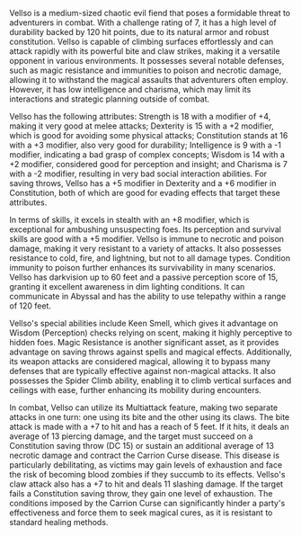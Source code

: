 Vellso is a medium-sized chaotic evil fiend that poses a formidable threat to adventurers in combat. With a challenge rating of 7, it has a high level of durability backed by 120 hit points, due to its natural armor and robust constitution. Vellso is capable of climbing surfaces effortlessly and can attack rapidly with its powerful bite and claw strikes, making it a versatile opponent in various environments. It possesses several notable defenses, such as magic resistance and immunities to poison and necrotic damage, allowing it to withstand the magical assaults that adventurers often employ. However, it has low intelligence and charisma, which may limit its interactions and strategic planning outside of combat. 

Vellso has the following attributes: Strength is 18 with a modifier of +4, making it very good at melee attacks; Dexterity is 15 with a +2 modifier, which is good for avoiding some physical attacks; Constitution stands at 16 with a +3 modifier, also very good for durability; Intelligence is 9 with a -1 modifier, indicating a bad grasp of complex concepts; Wisdom is 14 with a +2 modifier, considered good for perception and insight; and Charisma is 7 with a -2 modifier, resulting in very bad social interaction abilities. For saving throws, Vellso has a +5 modifier in Dexterity and a +6 modifier in Constitution, both of which are good for evading effects that target these attributes. 

In terms of skills, it excels in stealth with an +8 modifier, which is exceptional for ambushing unsuspecting foes. Its perception and survival skills are good with a +5 modifier. Vellso is immune to necrotic and poison damage, making it very resistant to a variety of attacks. It also possesses resistance to cold, fire, and lightning, but not to all damage types. Condition immunity to poison further enhances its survivability in many scenarios. Vellso has darkvision up to 60 feet and a passive perception score of 15, granting it excellent awareness in dim lighting conditions. It can communicate in Abyssal and has the ability to use telepathy within a range of 120 feet.

Vellso's special abilities include Keen Smell, which gives it advantage on Wisdom (Perception) checks relying on scent, making it highly perceptive to hidden foes. Magic Resistance is another significant asset, as it provides advantage on saving throws against spells and magical effects. Additionally, its weapon attacks are considered magical, allowing it to bypass many defenses that are typically effective against non-magical attacks. It also possesses the Spider Climb ability, enabling it to climb vertical surfaces and ceilings with ease, further enhancing its mobility during encounters.

In combat, Vellso can utilize its Multiattack feature, making two separate attacks in one turn: one using its bite and the other using its claws. The bite attack is made with a +7 to hit and has a reach of 5 feet. If it hits, it deals an average of 13 piercing damage, and the target must succeed on a Constitution saving throw (DC 15) or sustain an additional average of 13 necrotic damage and contract the Carrion Curse disease. This disease is particularly debilitating, as victims may gain levels of exhaustion and face the risk of becoming blood zombies if they succumb to its effects. Vellso's claw attack also has a +7 to hit and deals 11 slashing damage. If the target fails a Constitution saving throw, they gain one level of exhaustion. The conditions imposed by the Carrion Curse can significantly hinder a party's effectiveness and force them to seek magical cures, as it is resistant to standard healing methods.